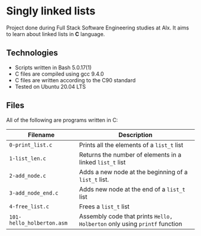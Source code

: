 # Singly linked lists

Project done during Full Stack Software Engineering studies at Alx. It aims to learn about linked lists in **C** language.

## Technologies
 
* Scripts written in Bash 5.0.17(1)
* C files are compiled using gcc 9.4.0
* C files are written according to the C90 standard
* Tested on Ubuntu 20.04 LTS

## Files

All of the following are programs written in C:

Filename | Description
--- | ---
`0-print_list.c`	| Prints all the elements of a `list_t` list
`1-list_len.c` | Returns the number of elements in a linked `list_t` list
`2-add_node.c` | Adds a new node at the beginning of a `list_t` list.
`3-add_node_end.c` | Adds new node at the end of a `list_t` list
`4-free_list.c` | Frees a `list_t` list
`101-hello_holberton.asm` | Assembly code that prints `Hello, Holberton` only using `printf` function
